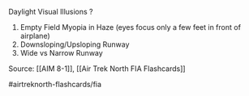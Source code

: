 Daylight Visual Illusions
?
1. Empty Field Myopia in Haze (eyes focus only a few feet in front of airplane)
2. Downsloping/Upsloping Runway
3. Wide vs Narrow Runway
<!--SR:!2022-10-06,3,250-->


Source: [[AIM 8-1]], [[Air Trek North FIA Flashcards]]

#airtreknorth-flashcards/fia